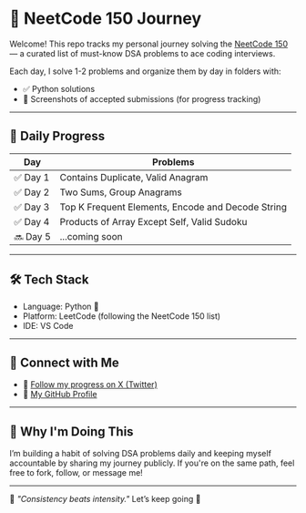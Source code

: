 # 🚀 NeetCode 150 Journey

Welcome! This repo tracks my personal journey solving the [NeetCode 150](https://neetcode.io/practice) — a curated list of must-know DSA problems to ace coding interviews.

Each day, I solve 1-2 problems and organize them by day in folders with:
- ✅ Python solutions
- 📸 Screenshots of accepted submissions (for progress tracking)

---

## 📅 Daily Progress

| Day | Problems |
|-----|----------|
| ✅ Day 1 | Contains Duplicate, Valid Anagram |
| ✅ Day 2 | Two Sums, Group Anagrams |
| ✅ Day 3 | Top K Frequent Elements, Encode and Decode String |
| ✅ Day 4 | Products of Array Except Self, Valid Sudoku |
| 🔜 Day 5 | ...coming soon |

---

## 🛠 Tech Stack
- Language: Python 🐍
- Platform: LeetCode (following the NeetCode 150 list)
- IDE: VS Code

---

## 🔗 Connect with Me

- 🧠 [Follow my progress on X (Twitter)](https://x.com/impritish24)
- 💼 [My GitHub Profile](https://github.com/pritish2403)

---

## 💬 Why I'm Doing This

I’m building a habit of solving DSA problems daily and keeping myself accountable by sharing my journey publicly. If you're on the same path, feel free to fork, follow, or message me!

---

📍 _"Consistency beats intensity."_ Let’s keep going 💪
